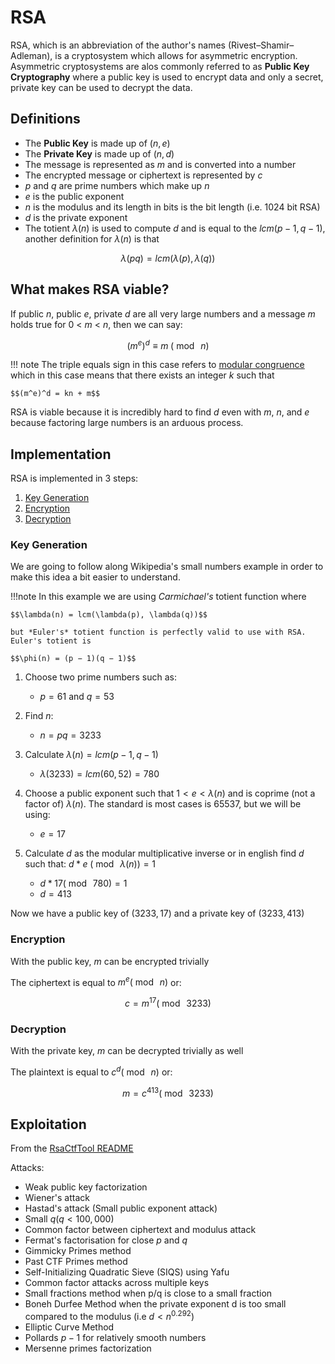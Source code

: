 # RSA

RSA, which is an abbreviation of the author's names (Rivest–Shamir–Adleman), is a cryptosystem which allows for asymmetric encryption. Asymmetric cryptosystems are alos commonly referred to as **Public Key Cryptography** where a public key is used to encrypt data and only a secret, private key can be used to decrypt the data.

## Definitions

- The **Public Key** is made up of $(n, e)$
- The **Private Key** is made up of $(n, d)$
- The message is represented as $m$ and is converted into a number
- The encrypted message or ciphertext is represented by $c$
- $p$ and $q$ are prime numbers which make up $n$
- $e$ is the public exponent
- $n$ is the modulus and its length in bits is the bit length (i.e. 1024 bit RSA)
- $d$ is the private exponent
- The totient $\lambda(n)$ is used to compute $d$ and is equal to the $lcm(p-1, q-1)$, another definition for $\lambda(n)$ is that 

$$\lambda(pq) = lcm(\lambda(p), \lambda(q))$$

## What makes RSA viable?

If public $n$, public $e$, private $d$ are all very large numbers and a message $m$ holds true for 0 < $m$ < $n$, then we can say:

<!-- this is a bit of a hack to get no space between the modulus and the n value in Latex -->
$$ (m^e)^d \equiv m \;(\bmod\; n) $$ 

!!! note
	The triple equals sign in this case refers to [modular congruence](https://en.wikipedia.org/wiki/Modular_arithmetic) which in this case means that there exists an integer *k* such that 
	
	$$(m^e)^d = kn + m$$

RSA is viable because it is incredibly hard to find $d$ even with $m$, $n$, and $e$ because factoring large numbers is an arduous process.


## Implementation

RSA is implemented in 3 steps:

1. [Key Generation](#key-generation)
2. [Encryption](#encryption)
3. [Decryption](#decryption)

### Key Generation

We are going to follow along Wikipedia's small numbers example in order to make this idea a bit easier to understand.

!!!note
	In this example we are using *Carmichael's* totient function where 
	
	$$\lambda(n) = lcm(\lambda(p), \lambda(q))$$
	
	but *Euler's* totient function is perfectly valid to use with RSA. Euler's totient is 
	
	$$\phi(n) = (p − 1)(q − 1)$$

1. Choose two prime numbers such as: 
	* $p = 61$ and $q = 53$
2. Find $n$: 
	* $n = pq = 3233$
3. Calculate $\lambda(n) = lcm(p-1, q-1)$
	* $\lambda(3233) = lcm(60, 52) = 780$

4. Choose a public exponent such that $1 \lt e \lt \lambda(n)$ and is coprime (not a factor of) $\lambda(n)$. The standard is most cases is $65537$, but we will be using: 
	* $e = 17$
5. Calculate $d$ as the modular multiplicative inverse or in english find $d$ such that: $d * e \;(\bmod\; \lambda(n)) = 1$
	* $d * 17 (\bmod\; 780) = 1$
	* $d = 413$

Now we have a public key of $(3233, 17)$ and a private key of $(3233, 413)$

### Encryption

With the public key, $m$ can be encrypted trivially

The ciphertext is equal to $m^e (\bmod\; n)$ or:

$$c = m^{17} (\bmod\; 3233)$$

### Decryption

With the private key, $m$ can be decrypted trivially as well

The plaintext is equal to $c^d (\bmod\; n)$ or:

$$m = c^{413} (\bmod\; 3233)$$

## Exploitation

From the [RsaCtfTool README](https://github.com/RsaCtfTool/RsaCtfTool)
>
Attacks:
>
- Weak public key factorization
- Wiener's attack
- Hastad's attack (Small public exponent attack)
- Small $q (q \lt 100,000)$
- Common factor between ciphertext and modulus attack
- Fermat's factorisation for close $p$ and $q$
- Gimmicky Primes method
- Past CTF Primes method
- Self-Initializing Quadratic Sieve (SIQS) using Yafu
- Common factor attacks across multiple keys
- Small fractions method when p/q is close to a small fraction
- Boneh Durfee Method when the private exponent d is too small compared to the modulus (i.e $d \lt n^0.292$)
- Elliptic Curve Method
- Pollards $p-1$ for relatively smooth numbers
- Mersenne primes factorization
